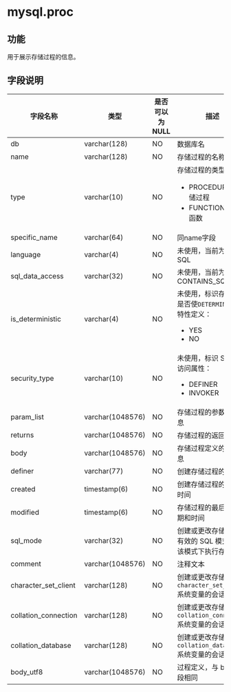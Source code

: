 mysql.proc 
===============================



功能 
-----------

用于展示存储过程的信息。

字段说明 
-------------



|       **字段名称**       |      **类型**      | **是否可以为 NULL** |                                                                                  **描述**                                                                                   |
|----------------------|------------------|----------------|---------------------------------------------------------------------------------------------------------------------------------------------------------------------------|
| db                   | varchar(128)     | NO             | 数据库名                                                                                                                                                                      |
| name                 | varchar(128)     | NO             | 存储过程的名称                                                                                                                                                                   |
| type                 | varchar(10)      | NO             | 存储过程的类型： <ul><li>PROCEDURE：存储过程</li><li>FUNCTION：存储函数</li></ul>                            |
| specific_name        | varchar(64)      | NO             | 同name字段                                                                                                                                                                   |
| language             | varchar(4)       | NO             | 未使用，当前为固定值SQL                                                                                                                                                             |
| sql_data_access      | varchar(32)      | NO             | 未使用，当前为固定值CONTAINS_SQL                                                                                                                                                    |
| is_deterministic     | varchar(4)       | NO             | 未使用，标识存储过程是否使`DETERMINISTIC` 特性定义：<ul><li>YES</li><li>NO</li></ul>   |
| security_type        | varchar(10)      | NO             | 未使用，标识 SQL 的访问属性： <ul><li>DEFINER</li><li>INVOKER</li></ul>                                |
| param_list           | varchar(1048576) | NO             | 存储过程的参数列表信息                                                                                                                                                               |
| returns              | varchar(1048576) | NO             | 存储过程的返回值信息                                                                                                                                                                |
| body                 | varchar(1048576) | NO             | 存储过程定义的文本信息                                                                                                                                                               |
| definer              | varchar(77)      | NO             | 创建存储过程的用户                                                                                                                                                                 |
| created              | timestamp(6)     | NO             | 创建存储过程的日期和时间                                                                                                                                                              |
| modified             | timestamp(6)     | NO             | 存储过程的最后修改日期和时间                                                                                                                                                            |
| sql_mode             | varchar(32)      | NO             | 创建或更改存储过程时有效的 SQL 模式，在该模式下执行存储过程                                                                                                                                          |
| comment              | varchar(1048576) | NO             | 注释文本                                                                                                                                                                      |
| character_set_client | varchar(128)     | NO             | 创建或更改存储过程时  `character_set_client`  系统变量的会话值                                                                                                                                |
| collation_connection | varchar(128)     | NO             | 创建或更改存储过程时 `collation_connection` 系统变量的会话值                                                                                                                                  |
| collation_database   | varchar(128)     | NO             | 创建或更改存储过程时 `collation_database` 系统变量的会话值                                                                                                                                    |
| body_utf8            | varchar(1048576) | NO             | 过程定义，与 body 字段相同                                                                                                                                                          |


